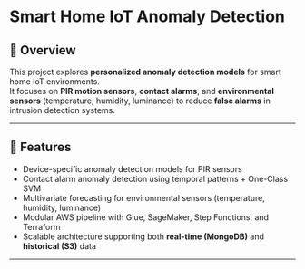 # Smart Home IoT Anomaly Detection

## 📌 Overview
This project explores **personalized anomaly detection models** for smart home IoT environments.  
It focuses on **PIR motion sensors**, **contact alarms**, and **environmental sensors** (temperature, humidity, luminance) to reduce **false alarms** in intrusion detection systems.  

---

## 🚀 Features
- Device-specific anomaly detection models for PIR sensors  
- Contact alarm anomaly detection using temporal patterns + One-Class SVM  
- Multivariate forecasting for environmental sensors (temperature, humidity, luminance)  
- Modular AWS pipeline with Glue, SageMaker, Step Functions, and Terraform  
- Scalable architecture supporting both **real-time (MongoDB)** and **historical (S3)** data  

---
